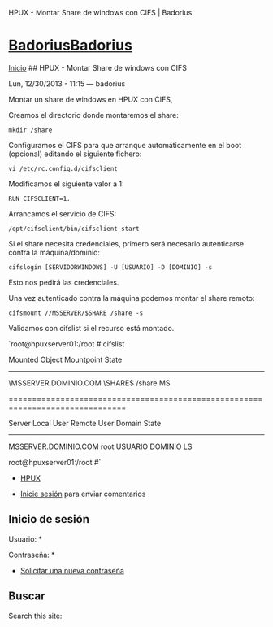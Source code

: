 





HPUX - Montar Share de windows con CIFS | Badorius


















# [BadoriusBadorius](/ "Badorius")

 
 

[Inicio](/) ## HPUX - Montar Share de windows con CIFS

 

Lun, 12/30/2013 - 11:15 — badorius

Montar un share de windows en HPUX con CIFS, 


Creamos el directorio donde montaremos el share:  

 `mkdir /share`


Configuramos el CIFS para que arranque automáticamente en el boot (opcional) editando el siguiente fichero:  

 `vi /etc/rc.config.d/cifsclient`


Modificamos el siguiente valor a 1:  

 `RUN_CIFSCLIENT=1.`


Arrancamos el servicio de CIFS:  

 `/opt/cifsclient/bin/cifsclient start`


Si el share necesita credenciales, primero será necesario autenticarse contra la máquina/dominio:  

 `cifslogin [SERVIDORWINDOWS] -U [USUARIO] -D [DOMINIO] -s`  

Esto nos pedirá las credenciales.


Una vez autenticado contra la máquina podemos montar el share remoto:  

 `cifsmount //MSSERVER/$SHARE /share -s`


Validamos con cifslist si el recurso está montado.  

 `root@hpuxserver01:/root # cifslist  

Mounted Object Mountpoint State  

-------------------------------------------------------------------------------  

\\MSSERVER.DOMINIO.COM \SHARE$ /share MS  

===============================================================================  

Server Local User Remote User Domain State  

-------------------------------------------------------------------------------  

MSSERVER.DOMINIO.COM root USUARIO DOMINIO LS  

root@hpuxserver01:/root #`





* [HPUX](/?q=taxonomy/term/6)


* [Inicie sesión](/?q=user/login&destination=comment%2Freply%2F86%23comment-form) para enviar comentarios





 


## Inicio de sesión




Usuario: *



Contraseña: *



* [Solicitar una nueva contraseña](/?q=user/password "Solicita una contraseña nueva por correo electrónico.")






## Buscar





Search this site: 










 




